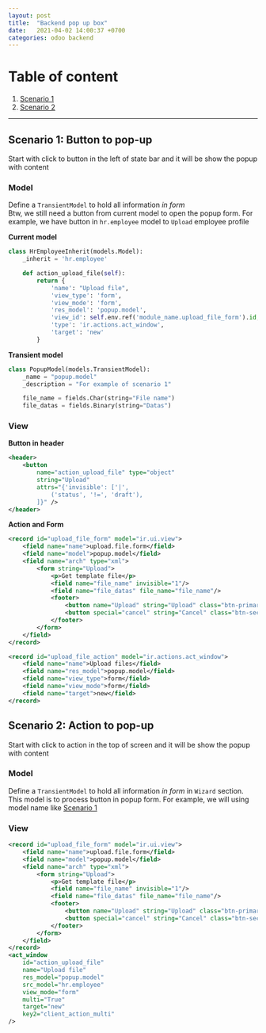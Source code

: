```yaml
---
layout: post
title:  "Backend pop up box"
date:   2021-04-02 14:00:37 +0700
categories: odoo backend
---
```


# Table of content
1. [Scenario 1](#scenario-1-button-to-pop-up)  
2. [Scenario 2](#scenario-2-action-to-pop-up)
---

## Scenario 1: Button to pop-up
Start with click to button in the left of state bar and it will be show the popup with content

### **Model**  
Define a `TransientModel` to hold all information *in form*  
Btw, we still need a button from current model to open the popup form. For example, we have button in `hr.employee` model to `Upload` employee profile  

**Current model**
```python
class HrEmployeeInherit(models.Model):
    _inherit = 'hr.employee'

    def action_upload_file(self):
        return {
			'name': "Upload file",
			'view_type': 'form',
			'view_mode': 'form',
			'res_model': 'popup.model',
			'view_id': self.env.ref('module_name.upload_file_form').id,
			'type': 'ir.actions.act_window',
			'target': 'new'
		}
```
**Transient model**
```python
class PopupModel(models.TransientModel):
    _name = "popup.model"
    _description = "For example of scenario 1"

    file_name = fields.Char(string="File name")
    file_datas = fields.Binary(string="Datas")
```

### **View**  
**Button in header**
```xml
<header>
    <button 
        name="action_upload_file" type="object" 
        string="Upload" 
        attrs="{'invisible': ['|', 
            ('status', '!=', 'draft'),
        ]}" />
</header>
```

**Action and Form**
```xml
<record id="upload_file_form" model="ir.ui.view">
    <field name="name">upload.file.form</field>
    <field name="model">popup.model</field>
    <field name="arch" type="xml">
        <form string="Upload">
            <p>Get template file</p>
            <field name="file_name" invisible="1"/>
            <field name="file_datas" file_name="file_name"/>
            <footer>
                <button name="Upload" string="Upload" class="btn-primary"/>
                <button special="cancel" string="Cancel" class="btn-secondary"/>
            </footer>
        </form>
    </field>
</record>

<record id="upload_file_action" model="ir.actions.act_window">
    <field name="name">Upload files</field>
    <field name="res_model">popup.model</field>
    <field name="view_type">form</field>
    <field name="view_mode">form</field>
    <field name="target">new</field>
</record>
```


## Scenario 2: Action to pop-up
Start with click to action in the top of screen and it will be show the popup with content

### **Model**  
Define a `TransientModel` to hold all information *in form* in `Wizard` section. This model is to process button in popup form. For example, we will using model name like [Scenario 1](#scenario-1-button-to-pop-up)

### **View**
```xml
<record id="upload_file_form" model="ir.ui.view">
    <field name="name">upload.file.form</field>
    <field name="model">popup.model</field>
    <field name="arch" type="xml">
        <form string="Upload">
            <p>Get template file</p>
            <field name="file_name" invisible="1"/>
            <field name="file_datas" file_name="file_name"/>
            <footer>
                <button name="Upload" string="Upload" class="btn-primary"/>
                <button special="cancel" string="Cancel" class="btn-secondary"/>
            </footer>
        </form>
    </field>
</record>
<act_window
    id="action_upload_file"
    name="Upload file"
    res_model="popup.model"
    src_model="hr.employee"
    view_mode="form"
    multi="True"
    target="new"
    key2="client_action_multi"
/>
```
